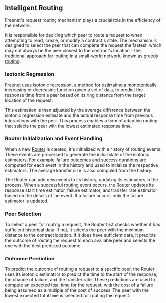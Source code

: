 ## Intelligent Routing

Freenet's request routing mechanism plays a crucial role in the efficiency of
the network.

It is responsible for deciding which peer to route a request to when attempting
to read, create, or modify a contract's state. The mechanism is designed to
select the peer that can complete the request the fastest, which may not always
be the peer closest to the contract's location - the traditional approach for
routing in a small-world network, known as [greedy
routing](https://en.wikipedia.org/wiki/Small-world_routing#Greedy_routing).

### Isotonic Regression

Freenet uses [isotonic regression](https://github.com/sanity/pav.rs), a method
for estimating a monotonically increasing or decreasing function given a set of
data, to predict the response time from a peer based on its ring distance from
the target location of the request. 

This estimation is then adjusted by the average difference between the isotonic
regression estimate and the actual response time from previous interactions with
the peer. This process enables a form of adaptive routing that selects the peer
with the lowest estimated response time.

### Router Initialization and Event Handling

When a new
[Router](https://github.com/freenet/locutus/blob/main/crates/locutus-core/src/router.rs)
is created, it's initialized with a history of routing events. These events are
processed to generate the initial state of the isotonic estimators. For example,
failure outcomes and success durations are computed for each event in the
history and used to initialize the respective estimators. The average transfer
size is also computed from the history.

The Router can add new events to its history, updating its estimators in the
process. When a successful routing event occurs, the Router updates its response
start time estimator, failure estimator, and transfer rate estimator based on
the details of the event. If a failure occurs, only the failure estimator is
updated.

### Peer Selection

To select a peer for routing a request, the Router first checks whether it has
sufficient historical data. If not, it selects the peer with the minimum
distance to the contract location. If it does have sufficient data, it predicts
the outcome of routing the request to each available peer and selects the one
with the best predicted outcome.

### Outcome Prediction

To predict the outcome of routing a request to a specific peer, the Router uses
its isotonic estimators to predict the time to the start of the response, the
chance of failure, and the transfer rate. These predictions are used to compute
an expected total time for the request, with the cost of a failure being assumed
as a multiple of the cost of success. The peer with the lowest expected total
time is selected for routing the request.
